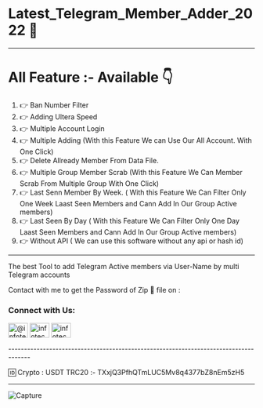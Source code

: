 # Latest_Telegram_Member_Adder_2022 💚
-----------------------------------
# All Feature :- Available 👇
1. 👉 Ban Number Filter
2. 👉 Adding Ultera Speed
3. 👉 Multiple Account Login
4. 👉 Multiple Adding (With this Feature We can Use Our All Account. With One Click)
5. 👉 Delete Allready Member From Data File.
6. 👉 Multiple Group Member Scrab (With this Feature We Can Member Scrab From Multiple Group With One Click)
7. 👉 Last Senn Member By Week. ( With this Feature We Can Filter Only One Week Laast Seen Members and Cann Add In Our Group Active members)
8. 👉 Last Seen By Day ( With this Feature We Can Filter Only One Day Laast Seen Members and Cann Add In Our Group Active members)
9. 👉 Without API ( We can use this software without any api or hash id)
----------------------------------------------------------------------------------------------------------------------

The best Tool to add Telegram Active members via User-Name by multi Telegram accounts 

Contact with me to get the Password of Zip 📁 file on :

<h3 align="left">Connect with Us:</h3>
<p align="left">
<a href="https://twitter.com/@infotech4you" target="blank"><img align="center" src="https://raw.githubusercontent.com/rahuldkjain/github-profile-readme-generator/master/src/images/icons/Social/twitter.svg" alt="@infotech4you" height="30" width="40" /></a>
<a href="https://instagram.com/infotech4you_" target="blank"><img align="center" src="https://raw.githubusercontent.com/rahuldkjain/github-profile-readme-generator/master/src/images/icons/Social/instagram.svg" alt="infotech4you_" height="30" width="40" /></a>
<a href="https://www.youtube.com/c/infotech4you" target="blank"><img align="center" src="https://raw.githubusercontent.com/rahuldkjain/github-profile-readme-generator/master/src/images/icons/Social/youtube.svg" alt="infotech4you" height="30" width="40" /></a>
</p>
-------------------------------------------------------------------------------------

🆔 Crypto : USDT TRC20 :- TXxjQ3PfhQTmLUC5Mv8q4377bZ8nEm5zH5 $$$$

-------------------------------------------------------------------------------------

![Capture](https://user-images.githubusercontent.com/95950194/147246736-e2932c48-0ee1-49b4-978a-5837b08d4024.PNG)
